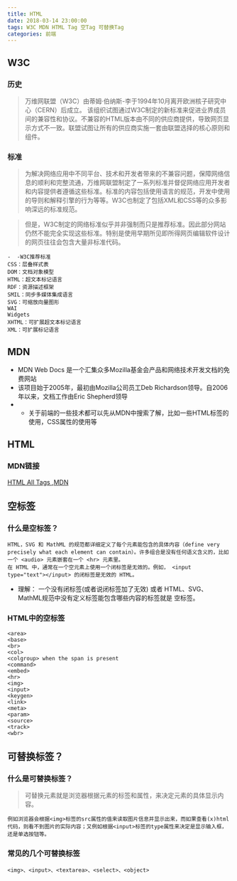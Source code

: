 ```yaml
---
title: HTML
date: 2018-03-14 23:00:00
tags: W3C MDN HTML Tag 空Tag 可替换Tag
categories: 前端
---
```


## W3C

### 历史
> 万维网联盟（W3C）由蒂姆·伯纳斯-李于1994年10月离开欧洲核子研究中心（CERN）后成立。
> 该组织试图通过W3C制定的新标准来促进业界成员间的兼容性和协议。不兼容的HTML版本由不同的供应商提供，导致网页显示方式不一致。联盟试图让所有的供应商实施一套由联盟选择的核心原则和组件。

### 标准
> 为解决网络应用中不同平台、技术和开发者带来的不兼容问题，保障网络信息的顺利和完整流通，万维网联盟制定了一系列标准并督促网络应用开发者和内容提供者遵循这些标准。标准的内容包括使用语言的规范，开发中使用的导则和解释引擎的行为等等。W3C也制定了包括XML和CSS等的众多影响深远的标准规范。

> 但是，W3C制定的网络标准似乎并非强制而只是推荐标准。因此部分网站仍然不能完全实现这些标准。特别是使用早期所见即所得网页编辑软件设计的网页往往会包含大量非标准代码。

```
-  -W3C推荐标准
CSS：层叠样式表
DOM：文档对象模型
HTML：超文本标记语言
RDF：资源描述框架
SMIL：同步多媒体集成语言
SVG：可缩放向量图形
WAI
Widgets
XHTML：可扩展超文本标记语言
XML：可扩展标记语言
```

## MDN
- MDN Web Docs 是一个汇集众多Mozilla基金会产品和网络技术开发文档的免费网站
- 该项目始于2005年，最初由Mozilla公司员工Deb Richardson领导。自2006年以来，文档工作由Eric Shepherd领导
- - 关于前端的一些技术都可以先从MDN中搜索了解，比如一些HTML标签的使用，CSS属性的使用等

## HTML

### MDN链接
[HTML All Tags ,MDN](https://developer.mozilla.org/zh-CN/docs/Web/HTML/Element)

## 空标签

### 什么是空标签？
```  
HTML，SVG 和 MathML 的规范都详细定义了每个元素能包含的具体内容（define very precisely what each element can contain）。许多组合是没有任何语义含义的，比如一个 <audio> 元素嵌套在一个 <hr> 元素里。
在 HTML 中，通常在一个空元素上使用一个闭标签是无效的。例如， <input type="text"></input> 的闭标签是无效的 HTML。
```
- 理解： 一个没有闭标签(或者说闭标签加了无效) 或者 HTML、SVG、MathML规范中没有定义标签能包含哪些内容的标签就是 空标签。

### HTML中的空标签
```
<area>
<base>
<br>
<col>
<colgroup> when the span is present
<command>
<embed>
<hr>
<img>
<input>
<keygen>
<link>
<meta>
<param>
<source>
<track>
<wbr>
```

## 可替换标签？

### 什么是可替换标签？
>可替换元素就是浏览器根据元素的标签和属性，来决定元素的具体显示内容。

```
例如浏览器会根据<img>标签的src属性的值来读取图片信息并显示出来，而如果查看(x)html代码，则看不到图片的实际内容；又例如根据<input>标签的type属性来决定是显示输入框，还是单选按钮等。
```

### 常见的几个可替换标签

```
<img>、<input>、<textarea>、<select>、<object>
```